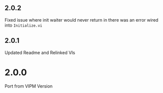 ## 2.0.2

Fixed issue where init waiter would never return in there was an error wired into `Initialize.vi`

## 2.0.1

Updated Readme and Relinked VIs

# 2.0.0

Port from VIPM Version

